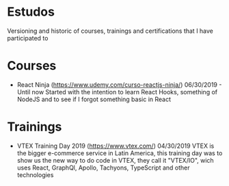 # Estudos
Versioning and historic of courses, trainings and certifications that I have participated to

# Courses
* React Ninja (https://www.udemy.com/curso-reactjs-ninja/) 06/30/2019 - Until now
    Started with the intention to learn React Hooks, something of NodeJS and to see if I forgot something basic in React

# Trainings
* VTEX Training Day 2019 (https://www.vtex.com/) 04/30/2019
    VTEX is the bigger e-commerce service in Latin America, this training day was to show us the new way to do code in VTEX, they call it "VTEX/IO", wich uses React, GraphQl, Apollo, Tachyons, TypeScript and other technologies